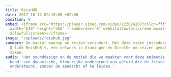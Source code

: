 ```yaml
---
title: ReisHUB
date: 2017-10-12 09:10:00 +02:00
position: 8
embed: <iframe src="https://player.vimeo.com/video/223024207?color=ffffff&title=0&byline=0&portrait=0"
  width="640" height="360" frameborder="0" webkitallowfullscreen mozallowfullscreen
  allowfullscreen></iframe>
image: "/uploads/reishub.jpg"
summary: De manier waarop we reizen verandert. Met deze video introduceert OV-Bureau
  Q-link ReisHUB’s, een netwerk in Groningen en Drenthe om reizen gemakkelijker te
  maken.
audio: 'Het sounddesign en de muziek die we maakten voor deze animatie gaan hand in
  hand: een dynamische, kleurrijke ondergrond van geluid die de frisse voice-over
  ondersteunt, zonder de aandacht af te leiden.'
---
```


